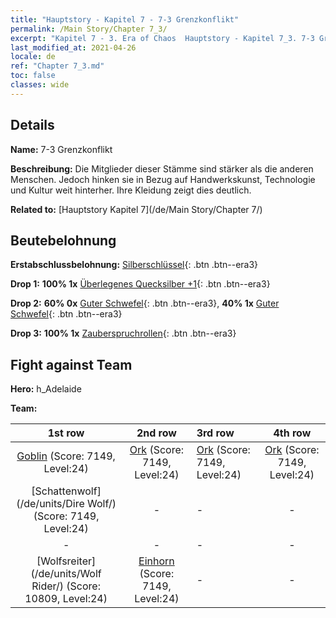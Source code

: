 ```yaml
---
title: "Hauptstory - Kapitel 7 - 7-3 Grenzkonflikt"
permalink: /Main Story/Chapter 7_3/
excerpt: "Kapitel 7 - 3. Era of Chaos  Hauptstory - Kapitel 7_3. 7-3 Grenzkonflikt"
last_modified_at: 2021-04-26
locale: de
ref: "Chapter 7_3.md"
toc: false
classes: wide
---
```


## Details

 **Name:** 7-3 Grenzkonflikt

 **Beschreibung:** Die Mitglieder dieser Stämme sind stärker als die anderen Menschen. Jedoch hinken sie in Bezug auf Handwerkskunst, Technologie und Kultur weit hinterher. Ihre Kleidung zeigt dies deutlich.

 **Related to:** [Hauptstory Kapitel 7](/de/Main Story/Chapter 7/)

## Beutebelohnung

 **Erstabschlussbelohnung:** [Silberschlüssel](/ItemsDE/con_693/){: .btn .btn--era3}

 **Drop 1:** **100% 1x** [Überlegenes Quecksilber +1](/ItemsDE/mat_21/){: .btn .btn--era3}

 **Drop 2:** **60% 0x** [Guter Schwefel](/ItemsDE/mat_15/){: .btn .btn--era3}, **40% 1x** [Guter Schwefel](/ItemsDE/mat_15/){: .btn .btn--era3}

 **Drop 3:** **100% 1x** [Zauberspruchrollen](/ItemsDE/con_694/){: .btn .btn--era3}


## Fight against Team
 **Hero:** h_Adelaide

 **Team:**


  | 1st row | 2nd row | 3rd row | 4th row |
  |:----:|:----:|:----|:----:|
  | [Goblin](/de/units/Goblin/) (Score: 7149, Level:24)  | [Ork](/de/units/Orc/) (Score: 7149, Level:24)  | [Ork](/de/units/Orc/) (Score: 7149, Level:24)  | [Ork](/de/units/Orc/) (Score: 7149, Level:24)  |
  | [Schattenwolf](/de/units/Dire Wolf/) (Score: 7149, Level:24)  | - | - | - |
  | - | - | - | - |
  | [Wolfsreiter](/de/units/Wolf Rider/) (Score: 10809, Level:24)  | [Einhorn](/de/units/Unicorn/) (Score: 7149, Level:24)  | - | - |


